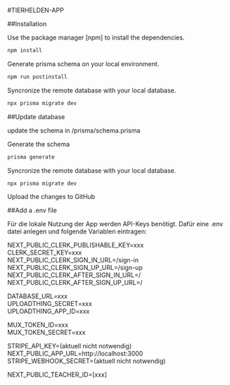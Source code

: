 #TIERHELDEN-APP

##Installation

Use the package manager [npm] to install the dependencies.

```bash
npm install
```

Generate prisma schema on your local environment.

```bash
npm run postinstall
```

Syncronize the remote database with your local database.

```bash
npx prisma migrate dev
```

##Update database

update the schema in /prisma/schema.prisma

Generate the schema

```bash
prisma generate
```

Syncronize the remote database with your local database.

```bash
npx prisma migrate dev
```

Upload the changes to GitHub

##Add a .env file

Für die lokale Nutzung der App werden API-Keys benötigt.
Dafür eine .env datei anlegen und folgende Variablen eintragen:

NEXT_PUBLIC_CLERK_PUBLISHABLE_KEY=xxx  
CLERK_SECRET_KEY=xxx  
NEXT_PUBLIC_CLERK_SIGN_IN_URL=/sign-in  
NEXT_PUBLIC_CLERK_SIGN_UP_URL=/sign-up  
NEXT_PUBLIC_CLERK_AFTER_SIGN_IN_URL=/  
NEXT_PUBLIC_CLERK_AFTER_SIGN_UP_URL=/

DATABASE_URL=xxx  
UPLOADTHING_SECRET=xxx  
UPLOADTHING_APP_ID=xxx

MUX_TOKEN_ID=xxx  
MUX_TOKEN_SECRET=xxx

STRIPE_API_KEY=(aktuell nicht notwendig)  
NEXT_PUBLIC_APP_URL=http://localhost:3000  
STRIPE_WEBHOOK_SECRET=(aktuell nicht notwendig)

NEXT_PUBLIC_TEACHER_ID=[xxx]

